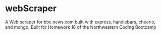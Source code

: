 # webScraper
A Web scraper for bbc.news.com built with express, handlebars, cheerio, and mongo. Built for Homework 18 of the Northwestern Coding Bootcamp
